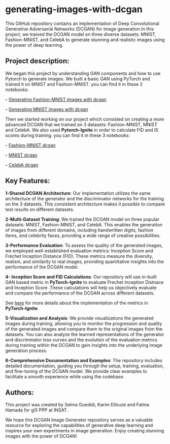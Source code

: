 # generating-images-with-dcgan


This GitHub repository contains an implementation of Deep Convolutional Generative Adversarial Networks (DCGAN) for image generation.In this project, we trained the DCGAN model on three diverse datasets: MNIST, Fashion-MNIST, and CelebA to generate stunning and realistic images using the power of deep learning.

## Project description:
We began this project by understanding GAN components and how to use Pytorch to generate images. We built a basic GAN using PyTorch and trained it on MNIST and Fashion-MNIST. you can find it in these 2 notebooks:

  **-** [Generating Fashion-MNIST images with dcgan](https://github.com/SelmaGuedidi/generating-images-with-dcgan/blob/main/Generating_Fashion_MNIST_Images_with_DCGAN%20(1).ipynb)
     
   **-** [Generating MNIST images with dcgan](https://github.com/SelmaGuedidi/generating-images-with-dcgan/blob/main/Generating_MNIST_Images_with_DCGAN.ipynb)
   
Then we started working on our project which consisted on creating a more advanced DCGAN that we trained on 3 datasets: Fashion-MNIST, MNIST and CelebA. We also used **Pytorch-Ignite** in order to calculate FID and IS scores during training. you can find it in these 3 notebooks:

**-** [Fashion-MNIST dcgan](https://github.com/SelmaGuedidi/generating-images-with-dcgan/blob/main/dcgan-fashion-mnist.ipynb)


**-** [MNIST dcgan](https://github.com/SelmaGuedidi/generating-images-with-dcgan/blob/main/dcgan-mnist.ipynb)


**-** [CelebA dcgan](https://github.com/SelmaGuedidi/generating-images-with-dcgan/blob/main/dcgan-celebA.ipynb)

## Key Features:


**1-Shared DCGAN Architecture**: Our implementation utilizes the same architecture of the generator and the discriminator networks for the training on the 3 datasets. This consistent architecture makes it possible to compare test results on different datasets.

**2-Multi-Dataset Training**: We trained the DCGAN model on three popular datasets: MNIST, Fashion-MNIST, and CelebA. This enables the generation of images from different domains, including handwritten digits, fashion items, and celebrity faces, providing a wide range of creative possibilities.

**3-Performance Evaluation**: To assess the quality of the generated images, we employed well-established evaluation metrics: Inception Score and Fréchet Inception Distance (FID). These metrics measure the diversity, realism, and similarity to real images, providing quantitative insights into the performance of the DCGAN model.


**4- Inception Score and FID Calculations**: Our repository will use in-built GAN based metric in **PyTorch-Ignite**  to evaluate Frechet Inception Distnace and Inception Score .These calculations will help us objectively evaluate and compare the performance of the DCGAN across different datasets.

See [here](https://pytorch.org/ignite/metrics.html#complete-list-of-metrics) for more details about the implementation of the metrics in **PyTorch-Ignite**.



**5-Visualization and Analysis**: We provide visualizations the generated images during training, allowing you to monitor the progression and quality of the generated images and compare them to the original images from the datasets. You can also analyze the learned representations of the generator and discriminator loss curves and the evolution of the evaluation metrics during training within the DCGAN to gain insights into the underlying image generation process.

**6-Comprehensive Documentation and Examples**: The repository includes detailed documentation, guiding you through the setup, training, evaluation, and fine-tuning of the DCGAN model. We provide clear examples to facilitate a smooth experience while using the codebase.

## Authors:
This project was created by Selma Guedidi, Karim Ellouze and Fatma Hamada for gl3 PPP at INSAT. 

We hope this DCGAN Image Generator repository serves as a valuable resource for exploring the capabilities of generative deep learning and inspires your own experiments in image generation. Enjoy creating stunning images with the power of DCGAN!
